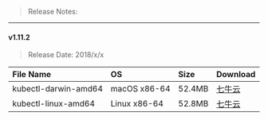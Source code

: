 > Release Notes:  
[]()  

---

#### v1.11.2

> Release Date: 2018/x/x

| File Name |    OS   |    Size  | Download |
| :-------- | :------ |  :------ | :------  |
| kubectl-darwin-amd64 |  macOS  x86-64  |  52.4MB | [七牛云](http://dl-mirrors-qiniu.xiaosongfu.com/kubernetes/kubectl/v1.11.2/kubectl-darwin-amd64) |
| kubectl-linux-amd64  |  Linux  x86-64  |  52.8MB | [七牛云](http://dl-mirrors-qiniu.xiaosongfu.com/kubernetes/kubectl/v1.11.2/kubectl-linux-amd64)  |